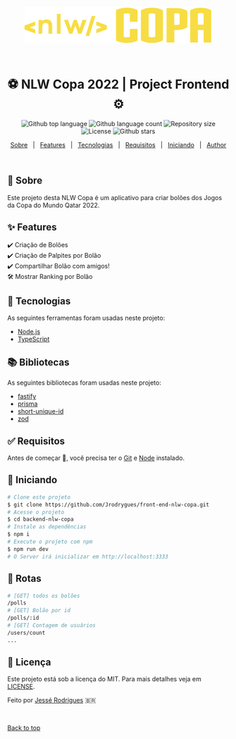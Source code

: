 <div align="center" id="top"> 
  <img src="https://github.com/Jrodrygues/front-end-nlw-copa/blob/main/src/assets/logo.svg" alt="NLW COPA" />

  &#xa0;

</div>

<h1 align="center">⚽️ NLW Copa 2022 | Project Frontend ⚙️</h1>

<p align="center">
  <img alt="Github top language" src="https://img.shields.io/github/languages/top/gi-carnaval/backend-nlw-copa?color=56BEB8">
  <img alt="Github language count" src="https://img.shields.io/github/languages/count/gi-carnaval/backend-nlw-copa?color=56BEB8">
  <img alt="Repository size" src="https://img.shields.io/github/repo-size/gi-carnaval/backend-nlw-copa?color=56BEB8">
  <img alt="License" src="https://img.shields.io/github/license/gi-carnaval/backend-nlw-copa?color=56BEB8">
  <img alt="Github stars" src="https://img.shields.io/github/stars/gi-carnaval/backend-nlw-copa?color=56BEB8" />
</p>

<p align="center">
  <a href="#dart-sobre">Sobre</a> &#xa0; | &#xa0; 
  <a href="#sparkles-features">Features</a> &#xa0; | &#xa0;
  <a href="#rocket-tecnologias">Tecnologias</a> &#xa0; | &#xa0;
  <a href="#white_check_mark-requisitos">Requisitos</a> &#xa0; | &#xa0;
  <a href="#checkered_flag-iniciando">Iniciando</a> &#xa0; | &#xa0;
  <!--<a href="#memo-licença">Licença</a> &#xa0; | &#xa0;-->
  <a href="https://github.com/Jrodrygues" target="_blank">Author</a>
</p>

<br>

## :dart: Sobre ##

Este projeto desta NLW Copa é um aplicativo para criar bolões dos Jogos da Copa do Mundo Qatar 2022.

## :sparkles: Features ##

:heavy_check_mark: Criação de Bolões\
:heavy_check_mark: Criação de Palpites por Bolão\
:heavy_check_mark: Compartilhar Bolão com amigos!\
:hammer_and_wrench: Mostrar Ranking por Bolão

## :rocket: Tecnologias ##

As seguintes ferramentas foram usadas neste projeto:

- [Node.js](https://nodejs.org/en/)
- [TypeScript](https://www.typescriptlang.org/)

## 📚️ Bibliotecas ##

As seguintes bibliotecas foram usadas neste projeto:

- [fastify]()
- [prisma]()
- [short-unique-id]()
- [zod]()

## :white_check_mark: Requisitos ##

Antes de começar :checkered_flag:, você precisa ter o [Git](https://git-scm.com) e [Node](https://nodejs.org/en/) instalado.

## :checkered_flag: Iniciando ##

```bash
# Clone este projeto
$ git clone https://github.com/Jrodrygues/front-end-nlw-copa.git
# Acesse o projeto
$ cd backend-nlw-copa
# Instale as dependências
$ npm i
# Execute o projeto com npm
$ npm run dev
# O Server irá inicializar em http://localhost:3333
```

## 🔗 Rotas ##

```bash
# [GET] todos os bolões
/polls
# [GET] Bolão por id
/polls/:id
# [GET] Contagem de usuários
/users/count
...
```

## :memo: Licença ##


Este projeto está sob a licença do MIT. Para mais detalhes veja em [LICENSE](LICENSE.md).


Feito por <a href="https://github.com/Jrodrygues" target="_blank">Jessé Rodrigues</a> 🇧🇷


&#xa0;

<a href="#top">Back to top</a>
